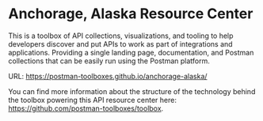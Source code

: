 # Anchorage, Alaska Resource Center
This is a toolbox of API collections, visualizations, and tooling to help developers discover and put APIs to work as part of integrations and applications. Providing a single landing page, documentation, and Postman collections that can be easily run using the Postman platform.

URL: https://postman-toolboxes.github.io/anchorage-alaska/

You can find more information about the structure of the technology behind the toolbox powering this API resource center here: https://github.com/postman-toolboxes/toolbox.
